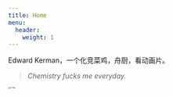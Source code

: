 ```yaml
---
title: Home
menu:
  header:
    weight: 1
---
```


Edward Kerman，一个化竞菜鸡，舟厨，看动画片。

> *Chemistry fucks me everyday.*

<img src="https://tva1.sinaimg.cn/large/008i3skNly1gyq8ldxx1kj30sg0sgq4b.jpg" alt="Hi-Res" style="zoom: 25%;" />